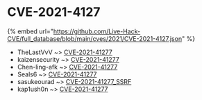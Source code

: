 # CVE-2021-4127
{% embed url="https://github.com/Live-Hack-CVE/full_database/blob/main/cves/2021/CVE-2021-4127.json" %}

* TheLastVvV ~> [CVE-2021-41277](https://www.alice-snow.ru/2021/database/cve-2021-4127/cve-2021-41277-thelastvvv)
* kaizensecurity ~> [CVE-2021-41277](https://www.alice-snow.ru/2021/database/cve-2021-4127/cve-2021-41277-kaizensecurity)
* Chen-ling-afk ~> [CVE-2021-41277](https://www.alice-snow.ru/2021/database/cve-2021-4127/cve-2021-41277-chen-ling-afk)
* Seals6 ~> [CVE-2021-41277](https://www.alice-snow.ru/2021/database/cve-2021-4127/cve-2021-41277-seals6)
* sasukeourad ~> [CVE-2021-41277_SSRF](https://www.alice-snow.ru/2021/database/cve-2021-4127/cve-2021-41277_ssrf-sasukeourad)
* kap1ush0n ~> [CVE-2021-41277](https://www.alice-snow.ru/2021/database/cve-2021-4127/cve-2021-41277-kap1ush0n)